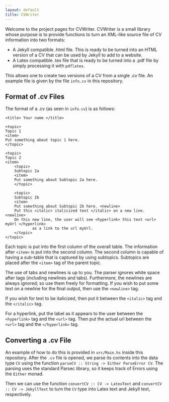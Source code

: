 ```yaml
---
layout: default
title: CVWriter
---
```

Welcome to the project pages for CVWriter. CVWriter is a small library whose purpose is to provide functions to turn an XML-like source file of CV information into two formats:

* A Jekyll compatible .html file. This is ready to be turned into an HTML version of a CV that can be used by Jekyll to add to a website.
* A Latex compatible .tex file that is ready to be turned into a .pdf file by simply processing it with `pdflatex`.

This allows one to create two versions of a CV from a single .cv file. An example file is given by the file `info.cv` in this repository.
        
## Format of .cv Files 

The format of a .cv (as seen in <code>info.cv</code>) is as follows:

```
<title> Your name </title>

<topic>
Topic 1
<item>
Put something about topic 1 here.
</topic>

<topic>
Topic 2
<item>
    <topic> 
    Subtopic 2a
    <item>
    Put something about Subtopic 2a here.
    </topic>

    <topic>
    Subtopic 2b
    <item>
    Put something about Subtopic 2b here. <newline>
    Put this <italic> italicized text </italic> on a new line. <newline>
    On this new line, the user will see <hyperlink> this text <url> myUrl </hyperlink> 
            as a link to the url myUrl.
    </topic>
</topic>
```
Each topic is put into the first column of the overall table. 
The information after `<item>` is put into the second column. 
The second column is capable of having a sub-table that is captured by using subtopics.
Subtopics are placed after the `<item>` tag of the parent topic. 

 The use of tabs and newlines is up to you. 
The parser ignores white space after tags (including newlines and tabs). 
Furthermore, the newlines are always ignored; so use them freely for formatting. 
If you wish to put some text on a newline for the final output, then use the 
`<newline>` tag. 

 If you wish for text to be italicized, then put it between the `<italic>` tag and the `</italic>` tag.

For a hyperlink, put the label as it appears to the user between the 
    `<hyperlink>` tag and the `<url>` tag. 
Then put the actual url between the `<url>` tag and the `</hyperlink>` tag. 

## Converting a .cv File

An example of how to do this is provided in `src/Main.hs` inside this repository. After the `.cv` file is opened, we parse its contents into the data type `CV` using the function `parseCV :: String -> Either ParseError CV`. The parsing uses the standard Parsec library, so it keeps track of Errors using the `Either` monad.
        
Then we can use the function `convertCV :: CV -> LatexText` and `convertCV :: CV -> JekyllText` to turn the `CV` type into Latex text and Jekyll text, respectively.

